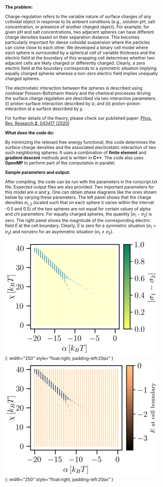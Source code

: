 **The problem:**

Charge-regulation refers to the variable nature of surface charges of any colloidal object in response to its ambient conditions (e.g., solution pH, salt concentration, or presence of another charged object). For example, for given pH and salt concentrations, two adjacent spheres can have different charge densities based on their separation distance. This becomes particularly important for dense colloidal suspension where the particles can come close to each other. We developed a binary cell model where each sphere is surrounded by a spherical cell of variable thickness and the electric field at the boundary of this wrapping cell determines whether two adjacent cells are likely charged or differently charged. Clearly, a zero electric field at the boundary corresponds to a symmetric situation implying equally charged spheres whereas a non-zero electric field implies unequally charged spheres.

The electrostatic interaction between the spheres is described using nonlinear Poisson-Boltzmann theory and the chemical processes driving the surface charge regulation are described via two interaction parameters: (i) proton-surface interaction described by $\alpha$, and (ii) proton-proton interaction at a surface described by $\chi$.

For further details of the theory, please check our published paper: [Phys. Rev. Research **2**, 043417 (2020)](https://doi.org/10.1103/PhysRevResearch.2.043417)

**What does the code do:**

By minimizing the relevant free energy functional, this code determines the surface charge densities and the associated electrostatic interaction of two such neighboring spheres. It uses a combination of **finite element** and **gradient descent** methods and is written in **C++**. The code also uses **OpenMP** to perform part of the computation in parallel. 

**Sample parameters and output:**

After compiling, the code can be run with the parameters in the runscript.txt file. Expected output files are also provided. Two important parameters for this model are $\alpha$ and $\chi$. One can obtain phase diagrams like the ones shown below by varying these parameters. The left panel shows that the charge densities $\sigma_{1,2}$ (scaled such that on each sphere it varies within the interval -0.5 and 0.5) of the two spheres are not equal for certain values of alpha and chi parameters. For equally charged spheres, the quantity $|\sigma_1 - \sigma_2|$ is zero. The right panel shows the  magnitude of the corresponding electric field $E$ at the cell boundary. Clearly, $E$ is zero for a symmetric situation ($\sigma_1 = \sigma_2$) and nonzero for an asymmetric situation ($\sigma_1 \neq \sigma_2$).

![Sigma](Fig_sigma.png){: width="250" style="float:right; padding-left:20px" }
![E_field](Fig_E.png){: width="250" style="float:right; padding-left:20px" }
